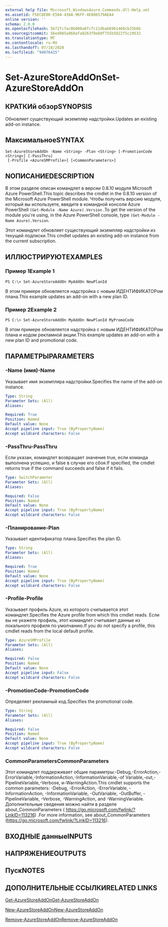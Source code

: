 ```yaml
---
external help file: Microsoft.WindowsAzure.Commands.dll-Help.xml
ms.assetid: F5EC8E00-E504-436A-96FF-4E886579AEA4
online version: ''
schema: 2.0.0
ms.openlocfilehash: 5b72fcfac0b000a8fcfc11dbab6961460cb25b8b
ms.sourcegitcommit: 56ed085a868afa8263f8eb0f755b5822f5c29532
ms.translationtype: MT
ms.contentlocale: ru-RU
ms.lasthandoff: 07/18/2020
ms.locfileid: "94076415"
---
```

# <span data-ttu-id="369a1-101">Set-AzureStoreAddOn</span><span class="sxs-lookup"><span data-stu-id="369a1-101">Set-AzureStoreAddOn</span></span>

## <span data-ttu-id="369a1-102">КРАТКИй обзор</span><span class="sxs-lookup"><span data-stu-id="369a1-102">SYNOPSIS</span></span>
<span data-ttu-id="369a1-103">Обновляет существующий экземпляр надстройки.</span><span class="sxs-lookup"><span data-stu-id="369a1-103">Updates an existing add-on instance.</span></span>

## <span data-ttu-id="369a1-104">Максимальное</span><span class="sxs-lookup"><span data-stu-id="369a1-104">SYNTAX</span></span>

```
Set-AzureStoreAddOn -Name <String> -Plan <String> [-PromotionCode <String>] [-PassThru]
 [-Profile <AzureSMProfile>] [<CommonParameters>]
```

## <span data-ttu-id="369a1-105">NОПИСАНИЕ</span><span class="sxs-lookup"><span data-stu-id="369a1-105">DESCRIPTION</span></span>
<span data-ttu-id="369a1-106">В этом разделе описан командлет в версии 0.8.10 модуля Microsoft Azure PowerShell.</span><span class="sxs-lookup"><span data-stu-id="369a1-106">This topic describes the cmdlet in the 0.8.10 version of the Microsoft Azure PowerShell module.</span></span>
<span data-ttu-id="369a1-107">Чтобы получить версию модуля, который вы используете, введите в командной консоли Azure PowerShell `(Get-Module -Name Azure).Version` .</span><span class="sxs-lookup"><span data-stu-id="369a1-107">To get the version of the module you're using, in the Azure PowerShell console, type `(Get-Module -Name Azure).Version`.</span></span>

<span data-ttu-id="369a1-108">Этот командлет обновляет существующий экземпляр надстройки из текущей подписки.</span><span class="sxs-lookup"><span data-stu-id="369a1-108">This cmdlet updates an existing add-on instance from the current subscription.</span></span>

## <span data-ttu-id="369a1-109">ИЛЛЮСТРИРУЮТ</span><span class="sxs-lookup"><span data-stu-id="369a1-109">EXAMPLES</span></span>

### <span data-ttu-id="369a1-110">Пример 1</span><span class="sxs-lookup"><span data-stu-id="369a1-110">Example 1</span></span>
```
PS C:\> Set-AzureStoreAddOn MyAddOn NewPlanId
```

<span data-ttu-id="369a1-111">В этом примере обновляется надстройка с новым ИДЕНТИФИКАТОРом плана.</span><span class="sxs-lookup"><span data-stu-id="369a1-111">This example updates an add-on with a new plan ID.</span></span>

### <span data-ttu-id="369a1-112">Пример 2</span><span class="sxs-lookup"><span data-stu-id="369a1-112">Example 2</span></span>
```
PS C:\> Set-AzureStoreAddOn MyAddOn NewPlanId MyPromoCode
```

<span data-ttu-id="369a1-113">В этом примере обновляется надстройка с новым ИДЕНТИФИКАТОРом плана и кодом рекламной акции.</span><span class="sxs-lookup"><span data-stu-id="369a1-113">This example updates an add-on with a new plan ID and promotional code.</span></span>

## <span data-ttu-id="369a1-114">ПАРАМЕТРЫ</span><span class="sxs-lookup"><span data-stu-id="369a1-114">PARAMETERS</span></span>

### <span data-ttu-id="369a1-115">-Name (имя)</span><span class="sxs-lookup"><span data-stu-id="369a1-115">-Name</span></span>
<span data-ttu-id="369a1-116">Указывает имя экземпляра надстройки.</span><span class="sxs-lookup"><span data-stu-id="369a1-116">Specifies the name of the add-on instance.</span></span>

```yaml
Type: String
Parameter Sets: (All)
Aliases: 

Required: True
Position: Named
Default value: None
Accept pipeline input: True (ByPropertyName)
Accept wildcard characters: False
```

### <span data-ttu-id="369a1-117">-PassThru</span><span class="sxs-lookup"><span data-stu-id="369a1-117">-PassThru</span></span>
<span data-ttu-id="369a1-118">Если указан, командлет возвращает значение true, если команда выполнена успешно, и false в случае его сбоя.</span><span class="sxs-lookup"><span data-stu-id="369a1-118">If specified, the cmdlet returns true if the command succeeds and false if it fails.</span></span>

```yaml
Type: SwitchParameter
Parameter Sets: (All)
Aliases: 

Required: False
Position: Named
Default value: None
Accept pipeline input: True (ByPropertyName)
Accept wildcard characters: False
```

### <span data-ttu-id="369a1-119">-Планирование</span><span class="sxs-lookup"><span data-stu-id="369a1-119">-Plan</span></span>
<span data-ttu-id="369a1-120">Указывает идентификатор плана.</span><span class="sxs-lookup"><span data-stu-id="369a1-120">Specifies the plan ID.</span></span>

```yaml
Type: String
Parameter Sets: (All)
Aliases: 

Required: True
Position: Named
Default value: None
Accept pipeline input: True (ByPropertyName)
Accept wildcard characters: False
```

### <span data-ttu-id="369a1-121">-Profile</span><span class="sxs-lookup"><span data-stu-id="369a1-121">-Profile</span></span>
<span data-ttu-id="369a1-122">Указывает профиль Azure, из которого считывается этот командлет.</span><span class="sxs-lookup"><span data-stu-id="369a1-122">Specifies the Azure profile from which this cmdlet reads.</span></span>
<span data-ttu-id="369a1-123">Если вы не укажете профиль, этот командлет считывает данные из локального профиля по умолчанию.</span><span class="sxs-lookup"><span data-stu-id="369a1-123">If you do not specify a profile, this cmdlet reads from the local default profile.</span></span>

```yaml
Type: AzureSMProfile
Parameter Sets: (All)
Aliases: 

Required: False
Position: Named
Default value: None
Accept pipeline input: False
Accept wildcard characters: False
```

### <span data-ttu-id="369a1-124">-PromotionCode</span><span class="sxs-lookup"><span data-stu-id="369a1-124">-PromotionCode</span></span>
<span data-ttu-id="369a1-125">Определяет рекламный код.</span><span class="sxs-lookup"><span data-stu-id="369a1-125">Specifies the promotional code.</span></span>

```yaml
Type: String
Parameter Sets: (All)
Aliases: 

Required: False
Position: Named
Default value: None
Accept pipeline input: True (ByPropertyName)
Accept wildcard characters: False
```

### <span data-ttu-id="369a1-126">CommonParameters</span><span class="sxs-lookup"><span data-stu-id="369a1-126">CommonParameters</span></span>
<span data-ttu-id="369a1-127">Этот командлет поддерживает общие параметры:-Debug,-ErrorAction,-ErrorVariable,-InformationAction,-InformationVariable,-of Variable,-out,-PipelineVariable,-Verbose, и-WarningAction.</span><span class="sxs-lookup"><span data-stu-id="369a1-127">This cmdlet supports the common parameters: -Debug, -ErrorAction, -ErrorVariable, -InformationAction, -InformationVariable, -OutVariable, -OutBuffer, -PipelineVariable, -Verbose, -WarningAction, and -WarningVariable.</span></span> <span data-ttu-id="369a1-128">Дополнительные сведения можно найти в разделе about_CommonParameters ( https://go.microsoft.com/fwlink/?LinkID=113216) .</span><span class="sxs-lookup"><span data-stu-id="369a1-128">For more information, see about_CommonParameters (https://go.microsoft.com/fwlink/?LinkID=113216).</span></span>

## <span data-ttu-id="369a1-129">ВХОДНЫЕ данные</span><span class="sxs-lookup"><span data-stu-id="369a1-129">INPUTS</span></span>

## <span data-ttu-id="369a1-130">НАПРЯЖЕНИЕ</span><span class="sxs-lookup"><span data-stu-id="369a1-130">OUTPUTS</span></span>

## <span data-ttu-id="369a1-131">Пуск</span><span class="sxs-lookup"><span data-stu-id="369a1-131">NOTES</span></span>

## <span data-ttu-id="369a1-132">ДОПОЛНИТЕЛЬНЫЕ ССЫЛКИ</span><span class="sxs-lookup"><span data-stu-id="369a1-132">RELATED LINKS</span></span>

[<span data-ttu-id="369a1-133">Get-AzureStoreAddOn</span><span class="sxs-lookup"><span data-stu-id="369a1-133">Get-AzureStoreAddOn</span></span>](./Get-AzureStoreAddOn.md)

[<span data-ttu-id="369a1-134">New-AzureStoreAddOn</span><span class="sxs-lookup"><span data-stu-id="369a1-134">New-AzureStoreAddOn</span></span>](./New-AzureStoreAddOn.md)

[<span data-ttu-id="369a1-135">Remove-AzureStoreAddOn</span><span class="sxs-lookup"><span data-stu-id="369a1-135">Remove-AzureStoreAddOn</span></span>](./Remove-AzureStoreAddOn.md)


